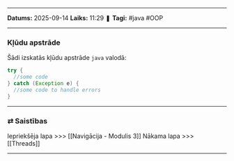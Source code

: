 ___

**Datums:** 2025-09-14
**Laiks:** 11:29
❚ **Tagi:** #java #OOP 

---
### Kļūdu apstrāde

Šādi izskatās kļūdu apstrāde `java` valodā:

```java
try {
  //some code
} catch (Exception e) {
  //some code to handle errors
}
```

---
### ⇄ Saistības

Iepriekšēja lapa >>> [[Navigācija - Modulis 3]]
Nākama lapa >>> [[Threads]]

---